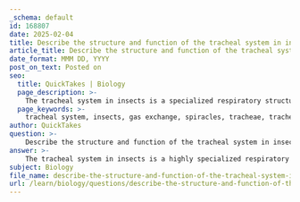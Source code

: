 ```yaml
---
_schema: default
id: 168807
date: 2025-02-04
title: Describe the structure and function of the tracheal system in insects, including tracheae, tracheoles, and spiracles.
article_title: Describe the structure and function of the tracheal system in insects, including tracheae, tracheoles, and spiracles.
date_format: MMM DD, YYYY
post_on_text: Posted on
seo:
  title: QuickTakes | Biology
  page_description: >-
    The tracheal system in insects is a specialized respiratory structure consisting of spiracles, tracheae, and tracheoles that allows efficient gas exchange and oxygen delivery directly to tissues, while minimizing water loss.
  page_keywords: >-
    tracheal system, insects, gas exchange, spiracles, tracheae, tracheoles, respiration, ventilation, oxygen delivery, water conservation
author: QuickTakes
question: >-
    Describe the structure and function of the tracheal system in insects, including tracheae, tracheoles, and spiracles.
answer: >-
    The tracheal system in insects is a highly specialized respiratory structure that facilitates efficient gas exchange, allowing insects to meet their oxygen demands without the need for a circulatory system to transport gases. Here’s a detailed description of its structure and function:\n\n### Structure of the Tracheal System\n\n1. **Spiracles**: \n   - Spiracles are small openings located on the sides of an insect's body. They serve as the entry points for air into the tracheal system. Each spiracle can open and close, which helps regulate gas exchange and minimize water loss. This ability to control spiracle openings is crucial for conserving moisture, especially in arid environments.\n\n2. **Tracheae**: \n   - The tracheae are a network of larger tubes that branch off from the spiracles. These tubes transport air deeper into the insect's body. The tracheae are lined with a chitinous cuticle that provides structural support and prevents collapse. The branching nature of the tracheae increases the surface area available for gas exchange.\n\n3. **Tracheoles**: \n   - Tracheae further divide into smaller tubes called tracheoles, which penetrate individual cells and tissues. The tracheoles are much narrower than the tracheae and are responsible for delivering oxygen directly to the cells. The ends of tracheoles are often moist, facilitating the dissolution of gases and enhancing diffusion efficiency.\n\n### Function of the Tracheal System\n\n- **Gas Exchange**: \n  - The primary function of the tracheal system is to facilitate gas exchange. Oxygen enters the tracheal system through the spiracles and travels through the tracheae and tracheoles, where it diffuses directly into the surrounding tissues. Carbon dioxide produced by cellular respiration diffuses out of the tissues and back through the tracheoles and tracheae to exit the body through the spiracles.\n\n- **Ventilation Mechanisms**: \n  - Insects utilize body movements to ventilate their tracheal system. By contracting and relaxing their muscles, insects can create pressure changes that help draw air in and push it out. This mechanism is particularly important for larger insects, as it enhances airflow and ensures that oxygen reaches all parts of the body efficiently.\n\n- **Water Conservation**: \n  - The tracheal system is adapted to minimize water loss. The ability of spiracles to close helps prevent desiccation, especially in dry conditions. Additionally, the moist ends of tracheoles allow for efficient gas exchange while maintaining a barrier to excessive water loss.\n\n### Summary\n\nThe tracheal system in insects is a remarkable adaptation that allows for direct oxygen delivery to tissues, facilitating efficient respiration without the need for a circulatory system. The combination of spiracles, tracheae, and tracheoles, along with the ability to regulate airflow and conserve water, makes this system highly effective for the diverse range of habitats that insects occupy.
subject: Biology
file_name: describe-the-structure-and-function-of-the-tracheal-system-in-insects-including-tracheae-tracheoles-and-spiracles.md
url: /learn/biology/questions/describe-the-structure-and-function-of-the-tracheal-system-in-insects-including-tracheae-tracheoles-and-spiracles
---
```


&nbsp;